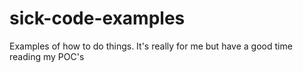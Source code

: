 # sick-code-examples
Examples of how to do things. It's really for me but have a good time reading my POC's
